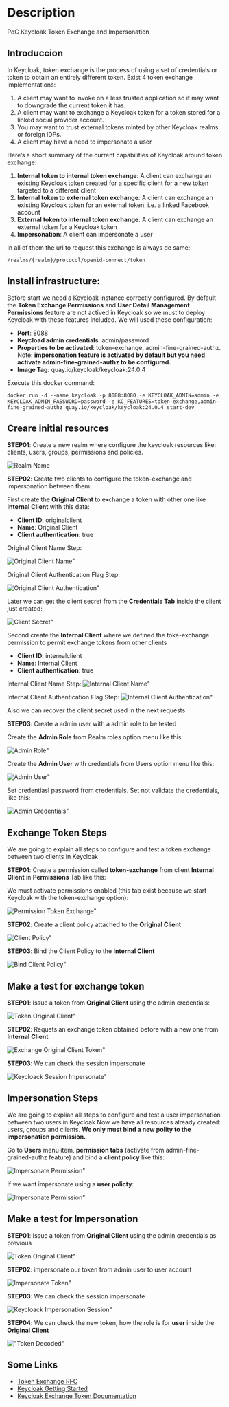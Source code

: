 # Description
PoC Keycloak Token Exchange and Impersonation

## Introduccion

In Keycloak, token exchange is the process of using a set of credentials or token to obtain an entirely different token. Exist 4 token exchange implementations:

1. A client may want to invoke on a less trusted application so it may want to downgrade the current token it has.
2. A client may want to exchange a Keycloak token for a token stored for a linked social provider account. 
3. You may want to trust external tokens minted by other Keycloak realms or foreign IDPs.
4. A client may have a need to impersonate a user

Here’s a short summary of the current capabilities of Keycloak around token exchange:

1. **Internal token to internal token exchange**: A client can exchange an existing Keycloak token created for a specific client for a new token targeted to a different client
2. **Internal token to external token exchange**: A client can exchange an existing Keycloak token for an external token, i.e. a linked Facebook account
3. **External token to internal token exchange**: A client can exchange an external token for a Keycloak token
4. **Impersonation**: A client can impersonate a user

In all of them the uri to request this exchange is always de same:

```shell
/realms/{realm}/protocol/openid-connect/token
```

## Install infrastructure:

Before start we need a Keycloak instance correctly configured. By default the **Token Exchange Permissions** and **User Detail Management Permissions** feature are not actived in Keycloak so we must to deploy Keycloak with these features included. We will used these configuration:

- **Port**: 8088
- **Keycload admin credentials**: admin/password
- **Properties to be activated**: token-exchange, admin-fine-grained-authz. Note: **impersonation feature is activated by default but you need activate admin-fine-grained-authz to be configured.**
- **Image Tag**: quay.io/keycloak/keycloak:24.0.4

Execute this docker command:

```shell
docker run -d --name keycloak -p 8088:8080 -e KEYCLOAK_ADMIN=admin -e KEYCLOAK_ADMIN_PASSWORD=password -e KC_FEATURES=token-exchange,admin-fine-grained-authz quay.io/keycloak/keycloak:24.0.4 start-dev
```

## Creare initial resources

**STEP01**: Create a new realm where configure the keycloak resources like: clients, users, groups, permissions and policies.

![Realm Name](./images/realm-name.png "Realm Name")

**STEP02**: Create two clients to configure the token-exchange and impersonation between them:

First create the **Original Client** to exchange a token with other one like **Internal Client** with this data:

- **Client ID**: originalclient
- **Name**: Original Client
- **Client authentication**: true

Original Client Name Step:

![Original Client Name"](./images/original-client-name.png "Original Client Name")

Original Client Authentication Flag Step:

![Original Client Authentication"](./images/original-client-authentication.png "Original Client Authentication")

Later we can get the client secret from the **Credentials Tab** inside the client just created:

![Client Secret"](./images/client-secret.png "Client Secret")

Second create the **Internal Client** where we defined the toke-exchange permission to permit exchange tokens from other clients

- **Client ID**: internalclient
- **Name**: Internal Client
- **Client authentication**: true

Internal Client Name Step:
![Internal Client Name"](./images/internal-client-name.png "Internal Client Name")

Internal Client Authentication Flag Step:
![Internal Client Authentication"](./images/internal-client-authentication.png "Internal Client Authentication")

Also we can recover the client secret used in the next requests.

**STEP03**: Create a admin user with a admin role to be tested

Create the **Admin Role** from Realm roles option menu like this:

![Admin Role"](./images/admin-role.png "Admin Role")

Create the **Admin User** with credentials from Users option menu like this:

![Admin User"](./images/admin-user.png "Admin User")

Set credentiasl password from credentials. Set not validate the credentials, like this:

![Admin Credentials"](./images/admin-credentials.png "Admin Credentials")

## Exchange Token Steps

We are going to explain all steps to configure and test a token exchange between two clients in Keycloak

**STEP01**: Create a permission called **token-exchange** from client **Internal Client** in **Permissions** Tab like this:

We must activate permissions enabled (this tab exist because we start Keycloak with the token-exchange option):

![Permission Token Exchange"](./images/permission-token-exchange.png "Permission Token Exchange")

**STEP02**: Create a client policy attached to the **Original Client**

![Client Policy"](./images/client-policy.png "Client Policy")

**STEP03**: Bind the Client Policy to the **Internal Client**

![Bind Client Policy"](./images/bind-client-policy.png "Bind Client Policy")

## Make a test for exchange token

**STEP01**: Issue a token from **Original Client** using the admin credentials:

![Token Original Client"](./images/token-original-client.png "Token Original Client")

**STEP02**: Requets an exchange token obtained before with a new one from **Internal Client**

![Exchange Original Client Token"](./images/exchange-token-internal-client.png "Exchange Original Client Token")

**STEP03**: We can check the session impersonate

![Keycloack Session Impersonate"](./images/keycloak-session.png "Keycloack Session Impersonate")

## Impersonation Steps

We are going to explian all steps to configure and test a user impersonation between two users in Keycloak
Now we have all resources already created: users, groups and clients. **We only must bind a new polity to the impersonation permission.**

Go to **Users** menu item, **permission tabs** (activate from admin-fine-grained-authz feature) and bind a **client policy** like this:

![Impersonate Permission"](./images/impersonate-permission-for-client.png "Impersonate Permission for client policy")

If we want impersonate using a **user policty**:

![Impersonate Permission"](./images/impersonate-permission-for-user.png "Impersonate Permission for user policy")

## Make a test for Impersonation

**STEP01**: Issue a token from **Original Client** using the admin credentials as previous

![Token Original Client"](./images/token-original-client.png "Token Original Client")

**STEP02**: impersonate our token from admin user to user account

![Impersonate Token"](./images/impersonate-token.png "Impersonate Token")

**STEP03**: We can check the session impersonate

![Keycloack Impersonation Session"](./images/impersonation-sessions.png "Keycloack Impersonation Session")

**STEP04**: We can check the new token, how the role is for **user** inside the **Original Client**

!["Token Decoded"](./images/token-decoded.png "Token Decoded")

## Some Links

- [Token Exchange RFC](https://datatracker.ietf.org/doc/html/rfc8693)
- [Keycloak Getting Started](https://www.keycloak.org/getting-started/getting-started-docker)
- [Keycloak Exchange Token Documentation](https://www.keycloak.org/docs/latest/securing_apps/#_token-exchange)

